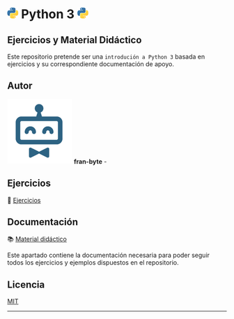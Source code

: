 # <img src="mdArchives/py.png"/> Python 3 <img src="mdArchives/py.png"/>


## Ejercicios y Material Didáctico


Este repositorio pretende ser una `introdución a Python 3` basada en ejercicios y su correspondiente documentación de apoyo.
## Autor ️
<img src="mdArchives/logo.png"/> **fran-byte** -

## Ejercicios
:pencil: [Ejercicios](/tests/indicetests.md)

## Documentación
:books: [Material didáctico](/documentation/indicedocu.md)

Este apartado contiene la documentación necesaria para poder seguir todos los ejercicios y ejemplos dispuestos en el repositorio.
## Licencia
[MIT](https://choosealicense.com/licenses/mit/)

---
